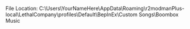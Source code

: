 File Location: 
C:\Users\YourNameHere\AppData\Roaming\r2modmanPlus-local\LethalCompany\profiles\Default\BepInEx\Custom Songs\Boombox Music
